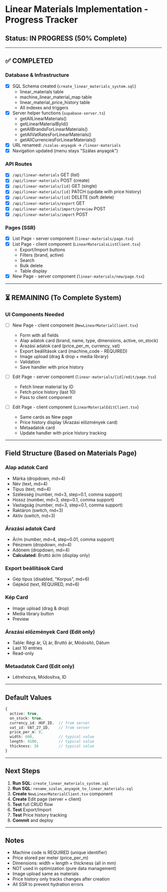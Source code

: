 # Linear Materials Implementation - Progress Tracker

## Status: IN PROGRESS (50% Complete)

---

## ✅ COMPLETED

### Database & Infrastructure
- [x] SQL Schema created (`create_linear_materials_system.sql`)
  - linear_materials table
  - machine_linear_material_map table
  - linear_material_price_history table
  - All indexes and triggers
- [x] Server helper functions (`supabase-server.ts`)
  - getAllLinearMaterials()
  - getLinearMaterialById()
  - getAllBrandsForLinearMaterials()
  - getAllVatRatesForLinearMaterials()
  - getAllCurrenciesForLinearMaterials()
- [x] URL renamed: `/szalas-anyagok` → `/linear-materials`
- [x] Navigation updated (menu stays "Szálas anyagok")

### API Routes
- [x] `/api/linear-materials` GET (list)
- [x] `/api/linear-materials` POST (create)
- [x] `/api/linear-materials/[id]` GET (single)
- [x] `/api/linear-materials/[id]` PATCH (update with price history)
- [x] `/api/linear-materials/[id]` DELETE (soft delete)
- [x] `/api/linear-materials/export` GET
- [x] `/api/linear-materials/import/preview` POST
- [x] `/api/linear-materials/import` POST

### Pages (SSR)
- [x] List Page - server component (`linear-materials/page.tsx`)
- [x] List Page - client component (`LinearMaterialsListClient.tsx`)
  - Export/Import buttons
  - Filters (brand, active)
  - Search
  - Bulk delete
  - Table display
- [x] New Page - server component (`linear-materials/new/page.tsx`)

---

## ⏳ REMAINING (To Complete System)

### UI Components Needed
- [ ] New Page - client component (`NewLinearMaterialClient.tsx`)
  - Form with all fields
  - Alap adatok card (brand, name, type, dimensions, active, on_stock)
  - Árazási adatok card (price_per_m, currency, vat)
  - Export beállítások card (machine_code - REQUIRED)
  - Image upload (drag & drop + media library)
  - Validation
  - Save handler with price history

- [ ] Edit Page - server component (`linear-materials/[id]/edit/page.tsx`)
  - Fetch linear material by ID
  - Fetch price history (last 10)
  - Pass to client component

- [ ] Edit Page - client component (`LinearMaterialEditClient.tsx`)
  - Same cards as New page
  - Price history display (Árazási előzmények card)
  - Metaadatok card
  - Update handler with price history tracking

---

## Field Structure (Based on Materials Page)

### Alap adatok Card
- Márka (dropdown, md=4)
- Név (text, md=4)
- Típus (text, md=4)
- Szélesség (number, md=3, step=0.1, comma support)
- Hossz (number, md=3, step=0.1, comma support)
- Vastagság (number, md=3, step=0.1, comma support)
- Raktáron (switch, md=3)
- Aktív (switch, md=3)

### Árazási adatok Card
- Ár/m (number, md=4, step=0.01, comma support)
- Pénznem (dropdown, md=4)
- Adónem (dropdown, md=4)
- **Calculated:** Bruttó ár/m (display only)

### Export beállítások Card
- Gép típus (disabled, "Korpus", md=6)
- Gépkód (text, REQUIRED, md=6)

### Kép Card
- Image upload (drag & drop)
- Media library button
- Preview

### Árazási előzmények Card (Edit only)
- Table: Régi ár, Új ár, Bruttó ár, Módosító, Dátum
- Last 10 entries
- Read-only

### Metaadatok Card (Edit only)
- Létrehozva, Módosítva, ID

---

## Default Values

```typescript
{
  active: true,
  on_stock: true,
  currency_id: HUF_ID,  // from server
  vat_id: VAT_27_ID,    // from server
  price_per_m: 0,
  width: 600,           // typical value
  length: 4100,         // typical value
  thickness: 36         // typical value
}
```

---

## Next Steps

1. **Run SQL**: `create_linear_materials_system.sql`
2. **Run SQL**: `rename_szalas_anyagok_to_linear_materials.sql`
3. **Create** `NewLinearMaterialClient.tsx` component
4. **Create** Edit page (server + client)
5. **Test** full CRUD flow
6. **Test** Export/Import
7. **Test** Price history tracking
8. **Commit** and deploy

---

## Notes

- Machine code is REQUIRED (unique identifier)
- Price stored per meter (price_per_m)
- Dimensions: width × length × thickness (all in mm)
- NOT used in optimization (pure data management)
- Image upload same as materials
- Price history only tracks changes after creation
- All SSR to prevent hydration errors

